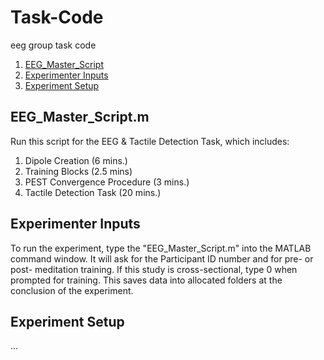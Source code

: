 # Task-Code
eeg group task code

1. [EEG_Master_Script](https://github.com/EmbodiedResearchLab/Vitality-Tactile-Detection#eeg_master_scriptm)
2. [Experimenter Inputs](https://github.com/EmbodiedResearchLab/Vitality-Tactile-Detection#experimenter-inputs)
3. [Experiment Setup](https://github.com/EmbodiedResearchLab/Vitality-Tactile-Detection#experiment-setup)

## EEG_Master_Script.m
Run this script for the EEG & Tactile Detection Task, which includes:

1. Dipole Creation (6 mins.)
2. Training Blocks (2.5 mins)
3. PEST Convergence Procedure (3 mins.)
4. Tactile Detection Task (20 mins.)

## Experimenter Inputs
To run the experiment, type the "EEG_Master_Script.m" into the MATLAB command window.  It will ask for the Participant ID number and for pre- or post- meditation training.  If this study is cross-sectional, type 0 when prompted for training.  This saves data into allocated folders at the conclusion of the experiment.

## Experiment Setup
...

